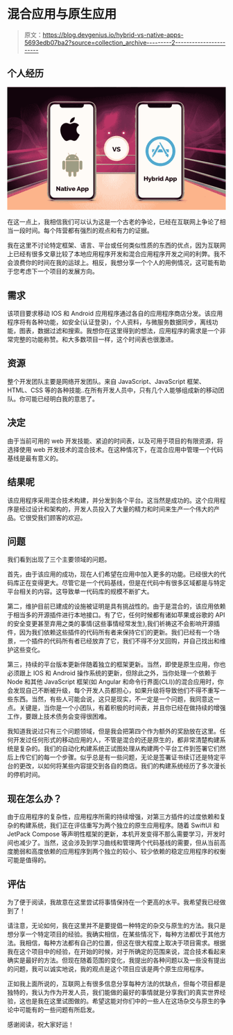 # 混合应用与原生应用

> 原文：<https://blog.devgenius.io/hybrid-vs-native-apps-5693edb07ba2?source=collection_archive---------2----------------------->

## 个人经历

![](img/a2fab0ab2f00c7c026b819bd82b2945a.png)

在这一点上，我相信我们可以认为这是一个古老的争论，已经在互联网上争论了相当一段时间。每个阵营都有强烈的观点和有力的证据。

我在这里不讨论特定框架、语言、平台或任何类似性质的东西的优点，因为互联网上已经有很多文章比较了本地应用程序开发和混合应用程序开发之间的利弊。我不会浪费你的时间在我的运球上。相反，我想分享一个个人的用例情况，这可能有助于您考虑下一个项目的发展方向。

## 需求

该项目要求移动 IOS 和 Android 应用程序通过各自的应用程序商店分发。该应用程序将有各种功能，如安全(认证登录)，个人资料，与微服务数据同步，离线功能，图表，数据过滤和搜索。我想你在这里得到的想法，应用程序的需求是一个非常完整的功能称赞。和大多数项目一样，这个时间表也很激进。

## 资源

整个开发团队主要是网络开发团队。来自 JavaScript、JavaScript 框架、HTML、CSS 等的各种技能..在所有开发人员中，只有几个人能够组成新的移动团队。你可能已经明白我的意思了。

## 决定

由于当前可用的 web 开发技能、紧迫的时间表，以及可用于项目的有限资源，将选择使用 web 开发技术的混合技术。在这种情况下，在混合应用中管理一个代码基线是最有意义的。

## 结果呢

该应用程序采用混合技术构建，并分发到各个平台。这当然是成功的。这个应用程序是经过设计和架构的，开发人员投入了大量的精力和时间来生产一个伟大的产品。它很受我们顾客的欢迎。

## 问题

我们看到出现了三个主要领域的问题。

首先，由于该应用的成功，现在人们希望在应用中加入更多的功能。已经很大的代码库正在变得更大。尽管它是一个代码基线，但是在代码中有很多区域都是与特定平台相关的内容。这导致单一代码库的规模不断扩大。

第二，维护目前已建成的设施被证明是具有挑战性的。由于是混合的，该应用依赖于相当多的开源插件进行本地接口。有了它，任何时候都有诸如苹果或谷歌的 API 的安全变更甚至弃用之类的事情(这些事情经常发生),我们祈祷这不会影响开源插件，因为我们依赖这些插件的代码所有者来保持它们的更新。我们已经有一个场景，一个插件的代码所有者已经放弃了它，我们不得不分叉回购，并自己找出和维护这些变化。

第三，持续的平台版本更新伴随着独立的框架更新。当然，即使是原生应用，你也必须跟上 IOS 和 Android 操作系统的更新，但除此之外，当你处理一个依赖于 Node 和其他 JavaScript 框架(如 Angular 和命令行界面(CLI))的混合应用时，你会发现自己不断被升级，每个开发人员都担心，如果升级将导致他们不得不重写一些东西。当然，有些人可能会说，这只是现实，不一定是一个问题，我同意这一点。关键是，当你是一个小团队，有着积极的时间表，并且你已经在做持续的增强工作，要跟上技术债务会变得很困难。

我知道我说过只有三个问题领域，但是我会把第四个作为额外的奖励放在这里。任何开发过任何形式的移动应用的人，不管是混合的还是原生的，都非常清楚构建系统是复杂的。我们的自动化构建系统正试图处理从构建两个平台工件到签署它们然后上传它们的每一个步骤。似乎总是有一些问题，无论是签署证书续订还是特定平台的更改，以如何将某些内容提交到各自的商店。我们的构建系统经历了多次漫长的停机时间。

## 现在怎么办？

由于应用程序的复杂性，应用程序所需的持续增强，对第三方插件的过度依赖和复杂的构建系统，我们正在评估重写为两个独立的原生应用程序。随着 SwiftUI 和 JetPack Compose 等声明性框架的更新，本机开发变得不那么需要学习，开发时间也减少了。当然，这会涉及到学习曲线和管理两个代码基线的需要，但从当前高度脆弱和高度依赖的应用程序到两个独立的较小、较少依赖的稳定应用程序的权衡可能是值得的。

## 评估

为了便于阅读，我故意在这里尝试将事情保持在一个更高的水平。我希望我已经做到了！

请注意，无论如何，我在这里并不是要提倡一种特定的杂交与原生的方法。我只是想分享一个特定项目的经验。我确实相信，在某些情况下，每种方法都优于其他方法。我相信，每种方法都有自己的位置，但这在很大程度上取决于项目需求。根据我在这个项目中的经验，在开始的时候，对于所确定的范围来说，混合技术看起来确实是最好的方法。但现在随着范围的变化，我提出的各种问题以及一些没有提出的问题，我可以诚实地说，我的观点是这个项目应该是两个原生应用程序。

正如我上面所说的，互联网上有很多信息分享每种方法的优缺点，但每个项目都是独特的，我认为作为开发人员，我们能做的最好的事情就是分享我们的真实世界经验，这也是我在这里试图做的。希望这能对你们中的一些人在这场杂交与原生的争论中可能有的一些问题有所启发。

感谢阅读，祝大家好运！